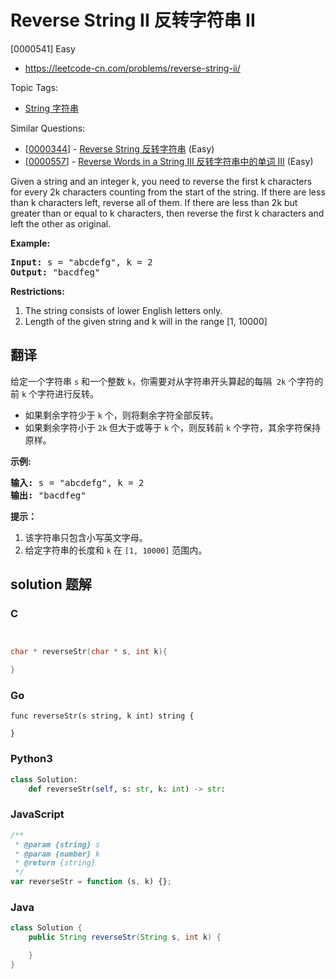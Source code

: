 # Reverse String II 反转字符串 II

[0000541] Easy

- https://leetcode-cn.com/problems/reverse-string-ii/

Topic Tags:

- [String 字符串](https://leetcode-cn.com/tag/string/)

Similar Questions:

- [[0000344](https://leetcode-cn.com/problems/reverse-string/)] - [Reverse String 反转字符串](./0000344.reverse-string.md) (Easy)
- [[0000557](https://leetcode-cn.com/problems/reverse-words-in-a-string-iii/)] - [Reverse Words in a String III 反转字符串中的单词 III](./0000557.reverse-words-in-a-string-iii.md) (Easy)

Given a string and an integer k, you need to reverse the first k characters for every 2k characters counting from the start of the string. If there are less than k characters left, reverse all of them. If there are less than 2k but greater than or equal to k characters, then reverse the first k characters and left the other as original.

**Example:**

<pre><b>Input:</b> s = "abcdefg", k = 2
<b>Output:</b> "bacdfeg"
</pre>

**Restrictions:**

1.  The string consists of lower English letters only.
2.  Length of the given string and k will in the range \[1, 10000\]

## 翻译

给定一个字符串 `s` 和一个整数 `k`，你需要对从字符串开头算起的每隔  `2k` 个字符的前 `k` 个字符进行反转。

- 如果剩余字符少于 `k` 个，则将剩余字符全部反转。
- 如果剩余字符小于 `2k` 但大于或等于 `k` 个，则反转前 `k` 个字符，其余字符保持原样。

**示例:**

<pre><strong>输入:</strong> s = "abcdefg", k = 2
<strong>输出:</strong> "bacdfeg"
</pre>

**提示：**

1.  该字符串只包含小写英文字母。
2.  给定字符串的长度和 `k` 在 `[1, 10000]` 范围内。

## solution 题解

### C

```c


char * reverseStr(char * s, int k){

}


```

### Go

```golang
func reverseStr(s string, k int) string {

}
```

### Python3

```python
class Solution:
    def reverseStr(self, s: str, k: int) -> str:

```

### JavaScript

```javascript
/**
 * @param {string} s
 * @param {number} k
 * @return {string}
 */
var reverseStr = function (s, k) {};
```

### Java

```java
class Solution {
    public String reverseStr(String s, int k) {

    }
}
```

